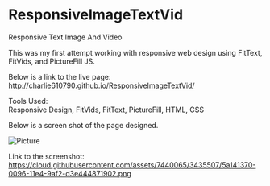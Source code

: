 ResponsiveImageTextVid
======================

Responsive Text Image And Video

This was my first attempt working with responsive web design using FitText, FitVids, and PictureFill JS.  

Below is a link to the live page:
http://charlie610790.github.io/ResponsiveImageTextVid/

Tools Used:<BR>
Responsive Design, FitVids, FitText, PictureFill, HTML, CSS<BR>

Below is a screen shot of the page designed.<BR>

![Picture](https://cloud.githubusercontent.com/assets/7440065/3435507/5a141370-0096-11e4-9af2-d3e444871902.png)

Link to the screenshot:<BR>
https://cloud.githubusercontent.com/assets/7440065/3435507/5a141370-0096-11e4-9af2-d3e444871902.png
